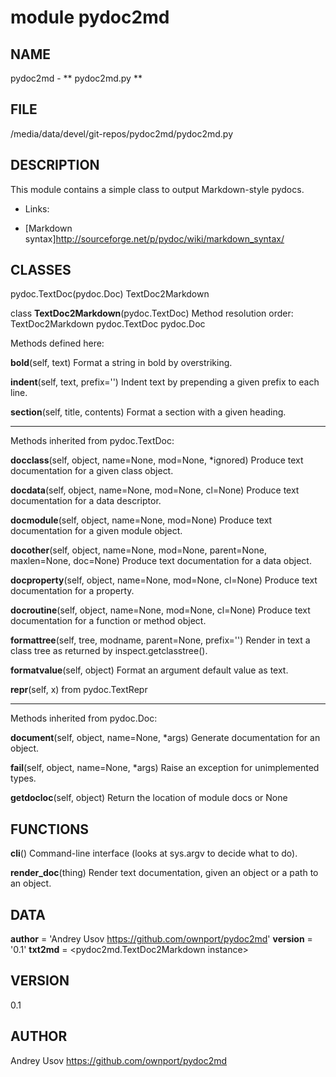 # module pydoc2md

## NAME

pydoc2md - ** pydoc2md.py **

## FILE

/media/data/devel/git-repos/pydoc2md/pydoc2md.py

## DESCRIPTION

This module contains a simple class to output Markdown-style pydocs.

* Links:

- [Markdown syntax]<http://sourceforge.net/p/pydoc/wiki/markdown_syntax/>

## CLASSES

pydoc.TextDoc(pydoc.Doc)
    TextDoc2Markdown

class **TextDoc2Markdown**(pydoc.TextDoc)
Method resolution order:
    TextDoc2Markdown
    pydoc.TextDoc
    pydoc.Doc

Methods defined here:

**bold**(self, text)
Format a string in bold by overstriking.

**indent**(self, text, prefix='')
Indent text by prepending a given prefix to each line.

**section**(self, title, contents)
Format a section with a given heading.

----------------------------------------------------------------------
Methods inherited from pydoc.TextDoc:

**docclass**(self, object, name=None, mod=None, *ignored)
Produce text documentation for a given class object.

**docdata**(self, object, name=None, mod=None, cl=None)
Produce text documentation for a data descriptor.

**docmodule**(self, object, name=None, mod=None)
Produce text documentation for a given module object.

**docother**(self, object, name=None, mod=None, parent=None, maxlen=None, doc=None)
Produce text documentation for a data object.

**docproperty**(self, object, name=None, mod=None, cl=None)
Produce text documentation for a property.

**docroutine**(self, object, name=None, mod=None, cl=None)
Produce text documentation for a function or method object.

**formattree**(self, tree, modname, parent=None, prefix='')
Render in text a class tree as returned by inspect.getclasstree().

**formatvalue**(self, object)
Format an argument default value as text.

**repr**(self, x) from pydoc.TextRepr

----------------------------------------------------------------------
Methods inherited from pydoc.Doc:

**document**(self, object, name=None, *args)
Generate documentation for an object.

**fail**(self, object, name=None, *args)
Raise an exception for unimplemented types.

**getdocloc**(self, object)
Return the location of module docs or None

## FUNCTIONS

**cli**()
Command-line interface (looks at sys.argv to decide what to do).

**render_doc**(thing)
Render text documentation, given an object or a path to an object.

## DATA

**__author__** = 'Andrey Usov <https://github.com/ownport/pydoc2md>'
**__version__** = '0.1'
**txt2md** = <pydoc2md.TextDoc2Markdown instance>

## VERSION

0.1

## AUTHOR

Andrey Usov <https://github.com/ownport/pydoc2md>


